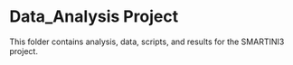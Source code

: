 # Data_Analysis Project

This folder contains analysis, data, scripts, and results for the SMARTINI3 project.
